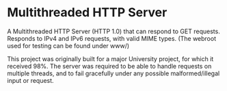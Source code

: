 # Multithreaded HTTP Server
A Multithreaded HTTP Server (HTTP 1.0) that can respond to GET requests.
Responds to IPv4 and IPv6 requests, with valid MIME types.
(The webroot used for testing can be found under www/)

This project was originally built for a major University project, for which it received 98%.
The server was required to be able to handle requests on multiple threads, and to fail gracefully under any possible malformed/illegal input or request.
